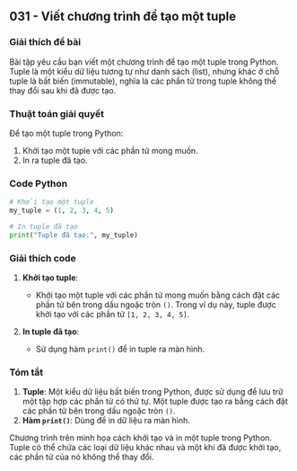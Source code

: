 ## 031 - Viết chương trình để tạo một tuple

### Giải thích đề bài

Bài tập yêu cầu bạn viết một chương trình để tạo một tuple trong Python. Tuple là một kiểu dữ liệu tương tự như danh sách (list), nhưng khác ở chỗ tuple là bất biến (immutable), nghĩa là các phần tử trong tuple không thể thay đổi sau khi đã được tạo.

### Thuật toán giải quyết

Để tạo một tuple trong Python:

1. Khởi tạo một tuple với các phần tử mong muốn.
2. In ra tuple đã tạo.

### Code Python

```python
# Khởi tạo một tuple
my_tuple = (1, 2, 3, 4, 5)

# In tuple đã tạo
print("Tuple đã tạo:", my_tuple)
```

### Giải thích code

1. **Khởi tạo tuple**:

   - Khởi tạo một tuple với các phần tử mong muốn bằng cách đặt các phần tử bên trong dấu ngoặc tròn `()`. Trong ví dụ này, tuple được khởi tạo với các phần tử `[1, 2, 3, 4, 5]`.

2. **In tuple đã tạo**:
   - Sử dụng hàm `print()` để in tuple ra màn hình.

### Tóm tắt

1. **Tuple**: Một kiểu dữ liệu bất biến trong Python, được sử dụng để lưu trữ một tập hợp các phần tử có thứ tự. Một tuple được tạo ra bằng cách đặt các phần tử bên trong dấu ngoặc tròn `()`.
2. **Hàm `print()`**: Dùng để in dữ liệu ra màn hình.

Chương trình trên minh họa cách khởi tạo và in một tuple trong Python. Tuple có thể chứa các loại dữ liệu khác nhau và một khi đã được khởi tạo, các phần tử của nó không thể thay đổi.
